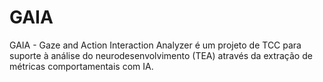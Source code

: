 # GAIA
GAIA - Gaze and Action Interaction Analyzer é um projeto de TCC para suporte à análise do neurodesenvolvimento (TEA) através da extração de métricas comportamentais com IA.
